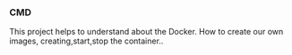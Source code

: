 ### CMD

This project helps to understand about the Docker. How to create our own images, creating,start,stop the container..
